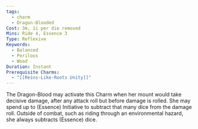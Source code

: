 ```yaml
---
tags:
  - charm
  - Dragon-Blooded
Cost: 3m, 1i per die removed
Mins: Ride 4, Essence 3
Type: Reflexive
Keywords:
  - Balanced
  - Perilous
  - Wood
Duration: Instant
Prerequisite Charms:
  - "[[Reins-Like-Roots Unity]]"
---
```

The Dragon-Blood may activate this Charm when her mount would take decisive damage, after any attack roll but before damage is rolled. She may spend up to (Essence) Initiative to subtract that many dice from the damage roll. Outside of combat, such as riding through an environmental hazard, she always subtracts (Essence) dice.